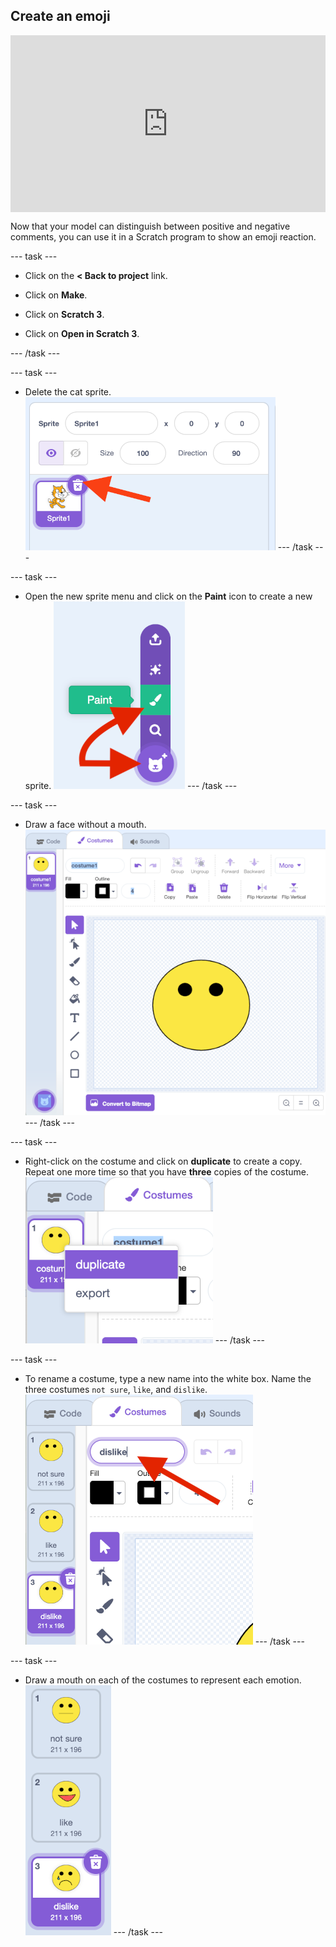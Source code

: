 ## Create an emoji 

<html>
  <div style="position: relative; overflow: hidden; padding-top: 56.25%;">
    <iframe style="position: absolute; top: 0; left: 0; right: 0; width: 100%; height: 100%; border: none;" src="https://www.youtube.com/embed/RIz7WHhlBnQ?rel=0&cc_load_policy=1" allowfullscreen allow="accelerometer; autoplay; clipboard-write; encrypted-media; gyroscope; picture-in-picture; web-share"></iframe>
  </div>
</html>

Now that your model can distinguish between positive and negative comments, you can use it in a Scratch program to show an emoji reaction.

--- task ---
+ Click on the **< Back to project** link.

+ Click on **Make**.

+ Click on **Scratch 3**.

+ Click on **Open in Scratch 3**.

--- /task ---

--- task ---
+ Delete the cat sprite.
![Deleting default sprite](images/delete-cat.png)
--- /task ---

--- task ---
+ Open the new sprite menu and click on the **Paint** icon to create a new sprite.
![Open the new sprite menu and select Paint](images/click-paint.png)
--- /task ---

--- task ---
+ Draw a face without a mouth.
![Draw a face without a mouth](images/draw-face.png)
--- /task ---

--- task ---
+ Right-click on the costume and click on **duplicate** to create a copy. Repeat one more time so that you have **three** copies of the costume.
![Right click on the face costume you just drew and click duplicate](images/duplicate-costume.png)
--- /task ---

--- task ---
+ To rename a costume, type a new name into the white box. Name the three costumes `not sure`, `like`, and `dislike`. 
![With a costume selected, type the costume name in the white box](images/costume-name.png)
--- /task ---

--- task ---
+ Draw a mouth on each of the costumes to represent each emotion.
![Draw a mouth on each costume to represent an emotion](images/draw-mouths.png)
--- /task ---

